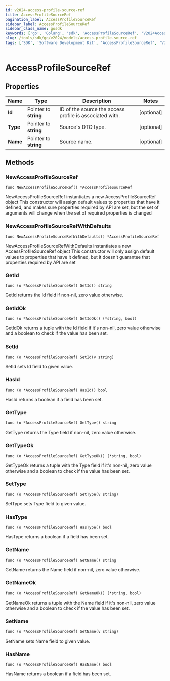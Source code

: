 ```yaml
---
id: v2024-access-profile-source-ref
title: AccessProfileSourceRef
pagination_label: AccessProfileSourceRef
sidebar_label: AccessProfileSourceRef
sidebar_class_name: gosdk
keywords: ['go', 'Golang', 'sdk', 'AccessProfileSourceRef', 'V2024AccessProfileSourceRef'] 
slug: /tools/sdk/go/v2024/models/access-profile-source-ref
tags: ['SDK', 'Software Development Kit', 'AccessProfileSourceRef', 'V2024AccessProfileSourceRef']
---
```


# AccessProfileSourceRef

## Properties

Name | Type | Description | Notes
------------ | ------------- | ------------- | -------------
**Id** | Pointer to **string** | ID of the source the access profile is associated with. | [optional] 
**Type** | Pointer to **string** | Source's DTO type. | [optional] 
**Name** | Pointer to **string** | Source name. | [optional] 

## Methods

### NewAccessProfileSourceRef

`func NewAccessProfileSourceRef() *AccessProfileSourceRef`

NewAccessProfileSourceRef instantiates a new AccessProfileSourceRef object
This constructor will assign default values to properties that have it defined,
and makes sure properties required by API are set, but the set of arguments
will change when the set of required properties is changed

### NewAccessProfileSourceRefWithDefaults

`func NewAccessProfileSourceRefWithDefaults() *AccessProfileSourceRef`

NewAccessProfileSourceRefWithDefaults instantiates a new AccessProfileSourceRef object
This constructor will only assign default values to properties that have it defined,
but it doesn't guarantee that properties required by API are set

### GetId

`func (o *AccessProfileSourceRef) GetId() string`

GetId returns the Id field if non-nil, zero value otherwise.

### GetIdOk

`func (o *AccessProfileSourceRef) GetIdOk() (*string, bool)`

GetIdOk returns a tuple with the Id field if it's non-nil, zero value otherwise
and a boolean to check if the value has been set.

### SetId

`func (o *AccessProfileSourceRef) SetId(v string)`

SetId sets Id field to given value.

### HasId

`func (o *AccessProfileSourceRef) HasId() bool`

HasId returns a boolean if a field has been set.

### GetType

`func (o *AccessProfileSourceRef) GetType() string`

GetType returns the Type field if non-nil, zero value otherwise.

### GetTypeOk

`func (o *AccessProfileSourceRef) GetTypeOk() (*string, bool)`

GetTypeOk returns a tuple with the Type field if it's non-nil, zero value otherwise
and a boolean to check if the value has been set.

### SetType

`func (o *AccessProfileSourceRef) SetType(v string)`

SetType sets Type field to given value.

### HasType

`func (o *AccessProfileSourceRef) HasType() bool`

HasType returns a boolean if a field has been set.

### GetName

`func (o *AccessProfileSourceRef) GetName() string`

GetName returns the Name field if non-nil, zero value otherwise.

### GetNameOk

`func (o *AccessProfileSourceRef) GetNameOk() (*string, bool)`

GetNameOk returns a tuple with the Name field if it's non-nil, zero value otherwise
and a boolean to check if the value has been set.

### SetName

`func (o *AccessProfileSourceRef) SetName(v string)`

SetName sets Name field to given value.

### HasName

`func (o *AccessProfileSourceRef) HasName() bool`

HasName returns a boolean if a field has been set.


